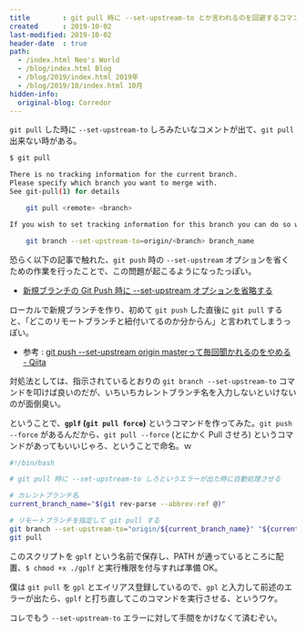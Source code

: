 ```yaml
---
title        : git pull 時に --set-upstream-to とか言われるのを回避するコマンドを作る
created      : 2019-10-02
last-modified: 2019-10-02
header-date  : true
path:
  - /index.html Neo's World
  - /blog/index.html Blog
  - /blog/2019/index.html 2019年
  - /blog/2019/10/index.html 10月
hidden-info:
  original-blog: Corredor
---
```


`git pull` した時に `--set-upstream-to` しろみたいなコメントが出て、`git pull` 出来ない時がある。

```bash
$ git pull

There is no tracking information for the current branch.
Please specify which branch you want to merge with.
See git-pull(1) for details

    git pull <remote> <branch>

If you wish to set tracking information for this branch you can do so with:

    git branch --set-upstream-to=origin/<branch> branch_name
```

恐らく以下の記事で触れた、`git push` 時の `--set-upstream` オプションを省くための作業を行ったことで、この問題が起こるようになったっぽい。

- [新規ブランチの Git Push 時に --set-upstream オプションを省略する](/blog/2018/12/12-02.html)

ローカルで新規ブランチを作り、初めて `git push` した直後に `git pull` すると、「どこのリモートブランチと紐付いてるのか分からん」と言われてしまうっぽい。

- 参考 : [git push --set-upstream origin masterって毎回聞かれるのをやめる - Qiita](https://qiita.com/missyyy/items/e107b91a58f8250838da)

対処法としては、指示されているとおりの `git branch --set-upstream-to` コマンドを叩けば良いのだが、いちいちカレントブランチ名を入力しないといけないのが面倒臭い。

ということで、**`gplf` (`git pull force`)** というコマンドを作ってみた。`git push --force` があるんだから、`git pull --force` (とにかく Pull させろ) というコマンドがあってもいいじゃろ、ということで命名。ｗ

```bash
#!/bin/bash

# git pull 時に --set-upstream-to しろというエラーが出た時に自動処理させる

# カレントブランチ名
current_branch_name="$(git rev-parse --abbrev-ref @)"

# リモートブランチを指定して git pull する
git branch --set-upstream-to="origin/${current_branch_name}" "${current_branch_name}"
git pull
```

このスクリプトを `gplf` という名前で保存し、PATH が通っているところに配置、`$ chmod +x ./gplf` と実行権限を付与すれば準備 OK。

僕は `git pull` を `gpl` とエイリアス登録しているので、`gpl` と入力して前述のエラーが出たら、`gplf` と打ち直してこのコマンドを実行させる、というワケ。

コレでもう `--set-upstream-to` エラーに対して手間をかけなくて済むぞい。
